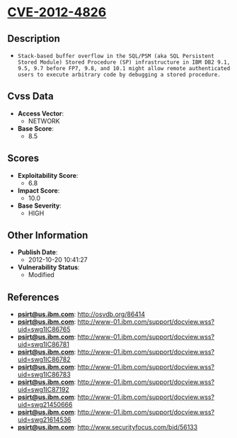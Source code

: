 
# [CVE-2012-4826](https://cve.mitre.org/cgi-bin/cvename.cgi?name=CVE-2012-4826)

## Description

- `Stack-based buffer overflow in the SQL/PSM (aka SQL Persistent Stored Module) Stored Procedure (SP) infrastructure in IBM DB2 9.1, 9.5, 9.7 before FP7, 9.8, and 10.1 might allow remote authenticated users to execute arbitrary code by debugging a stored procedure.`

## Cvss Data

- **Access Vector**:
  - NETWORK
- **Base Score**:
  - 8.5

## Scores

- **Exploitability Score**:
  - 6.8
- **Impact Score**:
  - 10.0
- **Base Severity**:
  - HIGH

## Other Information

- **Publish Date**:
  - 2012-10-20 10:41:27
- **Vulnerability Status**:
  - Modified

## References

- **psirt@us.ibm.com**: http://osvdb.org/86414
- **psirt@us.ibm.com**: http://www-01.ibm.com/support/docview.wss?uid=swg1IC86765
- **psirt@us.ibm.com**: http://www-01.ibm.com/support/docview.wss?uid=swg1IC86781
- **psirt@us.ibm.com**: http://www-01.ibm.com/support/docview.wss?uid=swg1IC86782
- **psirt@us.ibm.com**: http://www-01.ibm.com/support/docview.wss?uid=swg1IC86783
- **psirt@us.ibm.com**: http://www-01.ibm.com/support/docview.wss?uid=swg1IC87192
- **psirt@us.ibm.com**: http://www-01.ibm.com/support/docview.wss?uid=swg21450666
- **psirt@us.ibm.com**: http://www-01.ibm.com/support/docview.wss?uid=swg21614536
- **psirt@us.ibm.com**: http://www.securityfocus.com/bid/56133
